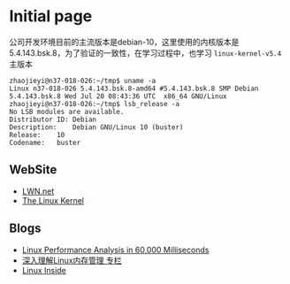 # Initial page

公司开发环境目前的主流版本是debian-10，这里使用的内核版本是5.4.143.bsk.8，为了验证的一致性，在学习过程中，也学习 `linux-kernel-v5.4` 主版本

```shell
zhaojieyi@n37-018-026:~/tmp$ uname -a
Linux n37-018-026 5.4.143.bsk.8-amd64 #5.4.143.bsk.8 SMP Debian 5.4.143.bsk.8 Wed Jul 20 08:43:36 UTC  x86_64 GNU/Linux
zhaojieyi@n37-018-026:~/tmp$ lsb_release -a
No LSB modules are available.
Distributor ID:	Debian
Description:	Debian GNU/Linux 10 (buster)
Release:	10
Codename:	buster
```

## WebSite

- [LWN.net](https://lwn.net/)
- [The Linux Kernel](https://www.kernel.org/doc/html/next/index.html)

## Blogs

- [Linux Performance Analysis in 60,000 Milliseconds](https://netflixtechblog.com/linux-performance-analysis-in-60-000-milliseconds-accc10403c55)
- [深入理解Linux内存管理 专栏](https://www.zhihu.com/column/c_1444822980567805952)
- [Linux Inside](https://0xax.gitbooks.io/linux-insides/content/)